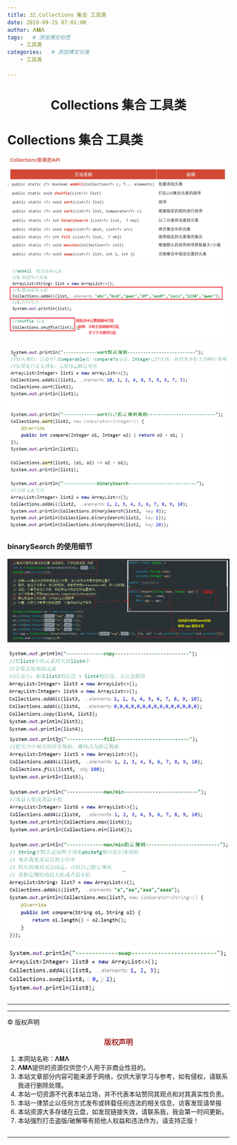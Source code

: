 ```yaml
---
title: 32.Collections 集合 工具类
date: 2019-09-25 07:01:00
author: 𝚲𝚳𝚲
tags:   # 添加博文标签
	- 工具类
categories:   # 添加博文分类
	- 工具类

---
```


<h1><center>Collections 集合 工具类</center></h1>

# Collections 集合 工具类

![image-20240627183907220](https://raw.githubusercontent.com/protonlml/blogimages/master/imgs/202406271839440.png)

![image-20240628053619947](https://raw.githubusercontent.com/protonlml/blogimages/master/imgs/202406280536408.png)



![image-20240627184055844](https://raw.githubusercontent.com/protonlml/blogimages/master/imgs/202406271840094.png)

### binarySearch 的使用细节 

![image-20240628071012532](https://raw.githubusercontent.com/protonlml/blogimages/master/imgs/202406280710418.png)

![image-20240627184225000](https://raw.githubusercontent.com/protonlml/blogimages/master/imgs/202406271842032.png)

![image-20240627184254581](https://raw.githubusercontent.com/protonlml/blogimages/master/imgs/202406271842543.png)



---


----

© 版权声明

<escape>

<div>
    <h3 align="center"  style="color: brown;" >版权声明</h3>
    <table>
   		<tr>
    		<ol>
				<li>本网站名称：𝚲𝚳𝚲</li>
				<li>𝚲𝚳𝚲提供的资源仅供您个人用于非商业性目的。</li>
				<li>本站文章部分内容可能来源于网络，仅供大家学习与参考，如有侵权，请联系我进行删除处理。</li>
				<li>本站一切资源不代表本站立场，并不代表本站赞同其观点和对其真实性负责。</li>
        		<li>本站一律禁止以任何方式发布或转载任何违法的相关信息，访客发现请举报</li> 
        		<li>本站资源大多存储在云盘，如发现链接失效，请联系我，我会第一时间更新。</li>
        		<li>本站强烈打击盗版/破解等有损他人权益和违法作为，请支持正版！</li>  
			</ol>
		</tr>
	</table>
</div>










</escape>

----

